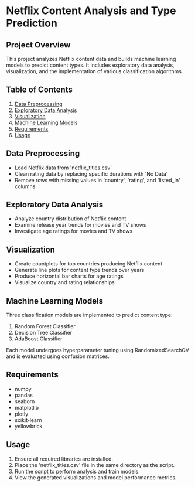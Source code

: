 # Netflix Content Analysis and Type Prediction

## Project Overview
This project analyzes Netflix content data and builds machine learning models to predict content types. It includes exploratory data analysis, visualization, and the implementation of various classification algorithms.

## Table of Contents
1. [Data Preprocessing](#data-preprocessing)
2. [Exploratory Data Analysis](#exploratory-data-analysis)
3. [Visualization](#visualization)
4. [Machine Learning Models](#machine-learning-models)
5. [Requirements](#requirements)
6. [Usage](#usage)

## Data Preprocessing
- Load Netflix data from 'netflix_titles.csv'
- Clean rating data by replacing specific durations with 'No Data'
- Remove rows with missing values in 'country', 'rating', and 'listed_in' columns

## Exploratory Data Analysis
- Analyze country distribution of Netflix content
- Examine release year trends for movies and TV shows
- Investigate age ratings for movies and TV shows

## Visualization
- Create countplots for top countries producing Netflix content
- Generate line plots for content type trends over years
- Produce horizontal bar charts for age ratings
- Visualize country and rating relationships

## Machine Learning Models
Three classification models are implemented to predict content type:

1. Random Forest Classifier
2. Decision Tree Classifier
3. AdaBoost Classifier

Each model undergoes hyperparameter tuning using RandomizedSearchCV and is evaluated using confusion matrices.

## Requirements
- numpy
- pandas
- seaborn
- matplotlib
- plotly
- scikit-learn
- yellowbrick

## Usage
1. Ensure all required libraries are installed.
2. Place the 'netflix_titles.csv' file in the same directory as the script.
3. Run the script to perform analysis and train models.
4. View the generated visualizations and model performance metrics.